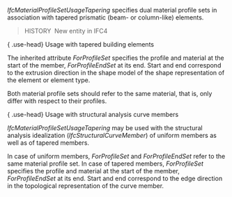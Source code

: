 _IfcMaterialProfileSetUsageTapering_ specifies dual material profile sets in association with tapered prismatic (beam- or column-like) elements.

> HISTORY  New entity in IFC4

{ .use-head}
Usage with tapered building elements

The inherited attribute _ForProfileSet_ specifies the profile and material at the start of the member, _ForProfileEndSet_ at its end. Start and end correspond to the extrusion direction in the shape model of the shape representation of the element or element type.

Both material profile sets should refer to the same material, that is, only differ with respect to their profiles.

{ .use-head}
Usage with structural analysis curve members

_IfcMaterialProfileSetUsageTapering_ may be used with the structural analysis idealization (_IfcStructuralCurveMember_) of uniform members as well as of tapered members.

In case of uniform members, _ForProfileSet_ and _ForProfileEndSet_ refer to the same material profile set. In case of tapered members, _ForProfileSet_ specifies the profile and material at the start of the member, _ForProfileEndSet_ at its end. Start and end correspond to the edge direction in the topological representation of the curve member.